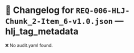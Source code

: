 # 📝 Changelog for `REQ-006-HLJ-Chunk_2-Item_6-v1.0.json` — **hlj_tag_metadata**

❌ No audit.yaml found.
